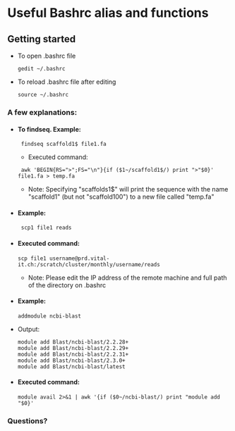 # Useful Bashrc alias and functions

## Getting started

* To open .bashrc file
    ```
    gedit ~/.bashrc
    ```
* To reload .bashrc file after editing
    ```
    source ~/.bashrc
    ```

### A few explanations:

* #### To findseq. Example:
   ```
    findseq scaffold1$ file1.fa
    ```
  *  Executed command:
   ```
    awk 'BEGIN{RS=">";FS="\n"}{if ($1~/scaffold1$/) print ">"$0}' file1.fa > temp.fa
    ```
  * Note: Specifying "scaffolds1$" will print the sequence with the name "scaffold1" (but not "scaffold100") to a new file called "temp.fa"



* #### Example:
   ```
    scp1 file1 reads
    ```
* #### Executed command:
   ```
   scp file1 username@prd.vital-it.ch:/scratch/cluster/monthly/username/reads
    ```
    * Note: Please edit the IP address of the remote machine and full path of the directory on .bashrc 



* #### Example:
     ```
     addmodule ncbi-blast
     ```
* Output:
     ```
     module add Blast/ncbi-blast/2.2.28+
     module add Blast/ncbi-blast/2.2.29+
     module add Blast/ncbi-blast/2.2.31+
     module add Blast/ncbi-blast/2.3.0+
     module add Blast/ncbi-blast/latest
     ```
* #### Executed command:
     ```
     module avail 2>&1 | awk '{if ($0~/ncbi-blast/) print "module add "$0}'
     ```

### Questions?
